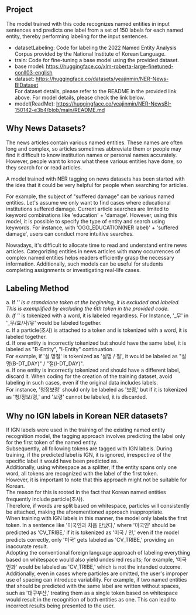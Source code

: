 ## Project 
The model trained with this code recognizes named entities in input sentences and predicts one label from a set of 150 labels for each named entity, thereby performing labeling for the input sentences.  
- datasetLabeling: Code for labeling the 2022 Named Entity Analysis Corpus provided by the National Institute of Korean Language.   
- train: Code for fine-tuning a base model using the provided dataset.   
- base model: https://huggingface.co/xlm-roberta-large-finetuned-conll03-english  
- dataset: https://huggingface.co/datasets/yeajinmin/NER-News-BIDataset   
For dataset details, please refer to the README in the provided link above.
For model details, please check the link below.
- model(ReadMe): https://huggingface.co/yeajinmin/NER-NewsBI-150142-e3b4/blob/main/README.md

## Why News Datasets?  
The news articles contain various named entities. These names are often long and complex, so articles sometimes abbreviate them or people may find it difficult to know institution names or personal names accurately. However, people want to know what these various entities have done, so they search for or read articles.   

A model trained with NER tagging on news datasets has been started with the idea that it could be very helpful for people when searching for articles.  

For example, the subject of "suffered damage" can be various named entities. Let's assume we only want to find cases where educational institutions suffered damage. Current article searches are limited to keyword combinations like 'education' + 'damage'. However, using this model, it is possible to specify the type of entity and search using keywords. For instance, with 'OGG_EDUCATION(NER label)' + 'suffered damage', users can conduct more intuitive searches.  

Nowadays, it's difficult to allocate time to read and understand entire news articles. Categorizing entities in news articles with many occurrences of complex named entities helps readers efficiently grasp the necessary information. Additionally, such models can be useful for students completing assignments or investigating real-life cases.  

## Labeling Method
a. If '_' is a standalone token at the beginning, it is excluded and labeled. This is exemplified by excluding the 6th token in the provided code.  
b. If '_' is tokenized with a word, it is labeled regardless. 
  For Instance, '_무' in '_무/효/사/유' would be labeled together.  
c. If a particle(조사) is attached to a token and is tokenized with a word, it is labeled together.  
d. If one entity is incorrectly tokenized but should have the same label, it is labeled as "B-Entity", "I-Entity" continuation.   
  For example, if '설 명절' is tokenized as '설명 / 절', it would be labeled as "설명(B-DT_DAY)" / "절(I-DT_DAY)".   
e. If one entity is incorrectly tokenized and should have a different label, discard it. When coding for the creation of the training dataset, avoid labeling in such cases, even if the original data includes labels.   
   For instance, '청정보령' should only be labeled as '보령,' but if it is tokenized as '청/정보/령,' and '보령' cannot be labeled, it is discarded.   

## Why no IGN labels in Korean NER datasets?
If IGN labels were used in the training of the existing named entity recognition model, the tagging approach involves predicting the label only for the first token of the named entity.   
Subsequently, all following tokens are tagged with IGN labels. During training, if the predicted label is IGN, it is ignored, irrespective of the specific label it would have been predicted as.    
Additionally, using whitespace as a splitter, if the entity spans only one word, all tokens are recognized with the label of the first token.    
However, it is important to note that this approach might not be suitable for Korean.   
The reason for this is rooted in the fact that Korean named entities frequently include particle(조사).  
Therefore, if words are split based on whitespace, particles will consistently be attached, making the aforementioned approach inappropriate.  
When training with IGN labels in this manner, the model only labels the first token. In a sentence like '미국인과 처음 만났다,' where '미국인' should be predicted as 'CV_TRIBE,' if it is tokenized as '미국 / 인,' even if the model predicts correctly, only '미국' gets labeled as 'CV_TRIBE,' providing an inaccurate result.   
Adopting the conventional foreign language approach of labeling everything based on whitespace would also yield undesired results; for example, '미국인과' would be labeled as 'CV_TRIBE,' which is not the intended outcome.   
Additionally, even in cases where particles are omitted, the user's improper use of spacing can introduce variability. For example, if two named entities that should be predicted with the same label are written without spaces, such as '대구부산,' treating them as a single token based on whitespace would result in the recognition of both entities as one. This can lead to incorrect results being presented to the user.


